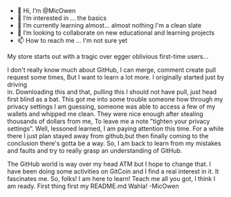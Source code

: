 - 👋 Hi, I’m @MicOwen 
- 👀 I’m interested in ... the basics 
- 🌱 I’m currently learning almost... almost nothing I'm a clean slate 
- 💞️ I’m looking to collaborate on new educational and learning projects 
- 📫 How to reach me ... I'm not sure yet 

My store starts out with a tragic over egger oblivious first-time users... 

I don't really know much about GitHub, I can merge, comment create pull request some times, But I want to learn a lot more. I originally started just by driving  
in. Downloading this and that, pulling this I should not have pull, just head first blind as a bat. This got me into some trouble someone how through my  privacy settings I am guessing, someone was able to access a few of my wallets and whipped me clean. They were nice enough after stealing thousands of dollars from me, To leave me a note ”tighten your privacy settings”. Well, lessoned learned, I am paying attention this time. For a while there I just plan stayed away from github,but then finally coming to the conclusion there's gotta be a way. So, I am back to learn from my mistakes and faults and try to really grasp an understanding of GitHub. 

The GitHub world is way over my head ATM but I hope to change that. I have been doing some activities on GitCoin and I find a real interest in it. It fascinates me. So, folks! I am here to learn! Teach me all you got, I think I am ready. 
First thing first my README.md Wahla! 
-MicOwen
